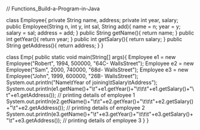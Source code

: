 // Functions_Build-a-Program-in-Java

class Employee{
  private String name, address;
  private int year, salary;
  public Employee(String n, int y, int sal, String add){
    name = n;
    year = y;
    salary = sal;
    address = add;
  }
  public String getName(){
    return name;
  }
  public int getYear(){
    return year;
  }
  public int getSalary(){
    return salary;
  }
  public String getAddress(){
    return address;
  }
}

class Emp{
  public static void main(String[] args){
    Employee e1 = new Employee("Robert", 1994, 500000, "64C- WallsStreet");
    Employee e2 = new Employee("Sam", 2000, 740000, "68d- WallsStreet");
    Employee e3 = new Employee("John", 1999, 600000, "26B- WallsStreet");
    System.out.println("Name\tYear of joining\tSalary\tAddress");
    System.out.println(e1.getName()+"\t"+e1.getYear()+"\t\t\t"+e1.getSalary()+"\t"+e1.getAddress());  // printing details of employee 1
    System.out.println(e2.getName()+"\t\t"+e2.getYear()+"\t\t\t"+e2.getSalary()+"\t"+e2.getAddress());  // printing details of employee 2
    System.out.println(e3.getName()+"\t"+e3.getYear()+"\t\t\t"+e3.getSalary()+"\t"+e3.getAddress());  // printing details of employee 3
  }
}
